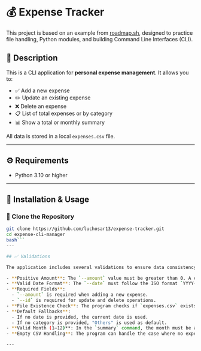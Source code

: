 # 💰 Expense Tracker

This project is based on an example from [roadmap.sh](https://roadmap.sh), designed to practice file handling, Python modules, and building Command Line Interfaces (CLI).

## 📌 Description

This is a CLI application for **personal expense management**. It allows you to:

- ✅ Add a new expense
- ✏️ Update an existing expense
- ❌ Delete an expense
- 📋 List of total expenses or by category
- 📊 Show a total or monthly summary

All data is stored in a local `expenses.csv` file.

---

## ⚙️ Requirements

- Python 3.10 or higher

---

## 🚀 Installation & Usage

### 🔧 Clone the Repository

```bash
git clone https://github.com/luchosar13/expense-tracker.git
cd expense-cli-manager
bash```
---

## ✅ Validations

The application includes several validations to ensure data consistency:

- **Positive Amount**: The `--amount` value must be greater than 0. A custom type validator is used to enforce this.
- **Valid Date Format**: The `--date` must follow the ISO format `YYYY-MM-DD`, otherwise it will raise an error.
- **Required Fields**:
  - `--amount` is required when adding a new expense.
  - `--id` is required for update and delete operations.
- **File Existence Check**: The program checks if `expenses.csv` exists before attempting updates or deletions. If it doesn’t exist, a message is shown.
- **Default Fallbacks**:
  - If no date is provided, the current date is used.
  - If no category is provided, "Others" is used as default.
- **Valid Month (1–12)**: In the `summary` command, the month must be an integer between 1 and 12.
- **Empty CSV Handling**: The program can handle the case where no expenses have been added yet.

---

